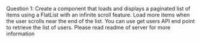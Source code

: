 Question 1: 
Create a component that loads and displays a paginated list of items using a FlatList with an infinite scroll feature. Load more items when the user scrolls near the end of the list. You can use get users API end point to retrieve the list of users. Please read readme of server  for more information